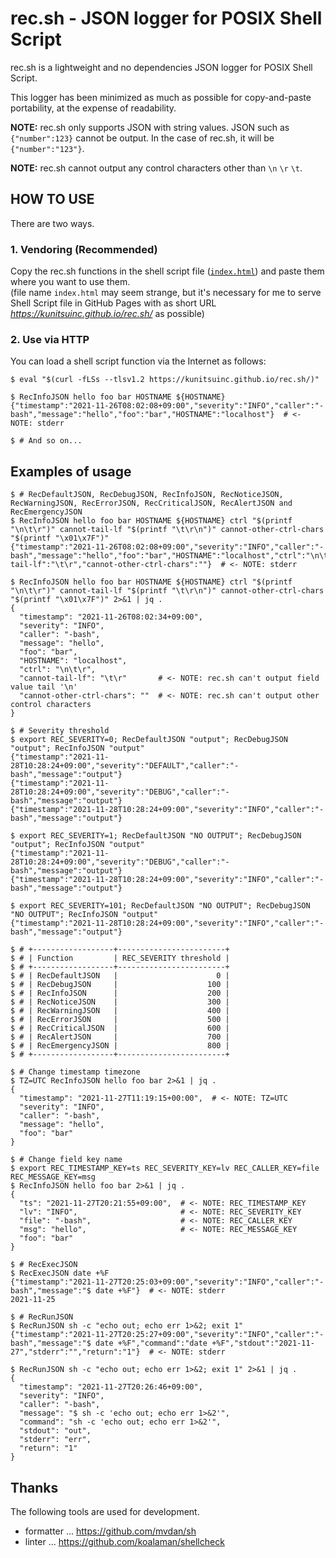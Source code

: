 # rec.sh - JSON logger for POSIX Shell Script

rec.sh is a lightweight and no dependencies JSON logger for POSIX Shell Script.  

This logger has been minimized as much as possible for copy-and-paste portability, at the expense of readability.  

**NOTE:** rec.sh only supports JSON with string values. JSON such as `{"number":123}` cannot be output. In the case of rec.sh, it will be `{"number":"123"}`.  

**NOTE:** rec.sh cannot output any control characters other than `\n` `\r` `\t`.  

## HOW TO USE

There are two ways.  

### 1. Vendoring (Recommended)

Copy the rec.sh functions in the shell script file ([`index.html`](/index.html)) and paste them where you want to use them.  
(file name `index.html` may seem strange, but it's necessary for me to serve Shell Script file in GitHub Pages with as short URL *https://kunitsuinc.github.io/rec.sh/* as possible)  

### 2. Use via HTTP

You can load a shell script function via the Internet as follows:  

```console
$ eval "$(curl -fLSs --tlsv1.2 https://kunitsuinc.github.io/rec.sh/)"

$ RecInfoJSON hello foo bar HOSTNAME ${HOSTNAME}
{"timestamp":"2021-11-26T08:02:08+09:00","severity":"INFO","caller":"-bash","message":"hello","foo":"bar","HOSTNAME":"localhost"}  # <- NOTE: stderr

$ # And so on...
```

## Examples of usage

```console
$ # RecDefaultJSON, RecDebugJSON, RecInfoJSON, RecNoticeJSON, RecWarningJSON, RecErrorJSON, RecCriticalJSON, RecAlertJSON and RecEmergencyJSON
$ RecInfoJSON hello foo bar HOSTNAME ${HOSTNAME} ctrl "$(printf "\n\t\r")" cannot-tail-lf "$(printf "\t\r\n")" cannot-other-ctrl-chars "$(printf "\x01\x7F")"
{"timestamp":"2021-11-26T08:02:08+09:00","severity":"INFO","caller":"-bash","message":"hello","foo":"bar","HOSTNAME":"localhost","ctrl":"\n\t\r","cannot-tail-lf":"\t\r","cannot-other-ctrl-chars":""}  # <- NOTE: stderr

$ RecInfoJSON hello foo bar HOSTNAME ${HOSTNAME} ctrl "$(printf "\n\t\r")" cannot-tail-lf "$(printf "\t\r\n")" cannot-other-ctrl-chars "$(printf "\x01\x7F")" 2>&1 | jq .
{
  "timestamp": "2021-11-26T08:02:34+09:00",
  "severity": "INFO",
  "caller": "-bash",
  "message": "hello",
  "foo": "bar",
  "HOSTNAME": "localhost",
  "ctrl": "\n\t\r",
  "cannot-tail-lf": "\t\r"       # <- NOTE: rec.sh can't output field value tail '\n'
  "cannot-other-ctrl-chars": ""  # <- NOTE: rec.sh can't output other control characters
}
```

```console
$ # Severity threshold
$ export REC_SEVERITY=0; RecDefaultJSON "output"; RecDebugJSON "output"; RecInfoJSON "output"
{"timestamp":"2021-11-28T10:28:24+09:00","severity":"DEFAULT","caller":"-bash","message":"output"}
{"timestamp":"2021-11-28T10:28:24+09:00","severity":"DEBUG","caller":"-bash","message":"output"}
{"timestamp":"2021-11-28T10:28:24+09:00","severity":"INFO","caller":"-bash","message":"output"}

$ export REC_SEVERITY=1; RecDefaultJSON "NO OUTPUT"; RecDebugJSON "output"; RecInfoJSON "output"
{"timestamp":"2021-11-28T10:28:24+09:00","severity":"DEBUG","caller":"-bash","message":"output"}
{"timestamp":"2021-11-28T10:28:24+09:00","severity":"INFO","caller":"-bash","message":"output"}

$ export REC_SEVERITY=101; RecDefaultJSON "NO OUTPUT"; RecDebugJSON "NO OUTPUT"; RecInfoJSON "output"
{"timestamp":"2021-11-28T10:28:24+09:00","severity":"INFO","caller":"-bash","message":"output"}

$ # +------------------+------------------------+
$ # | Function         | REC_SEVERITY threshold |
$ # +------------------+------------------------+
$ # | RecDefaultJSON   |                      0 |
$ # | RecDebugJSON     |                    100 |
$ # | RecInfoJSON      |                    200 |
$ # | RecNoticeJSON    |                    300 |
$ # | RecWarningJSON   |                    400 |
$ # | RecErrorJSON     |                    500 |
$ # | RecCriticalJSON  |                    600 |
$ # | RecAlertJSON     |                    700 |
$ # | RecEmergencyJSON |                    800 |
$ # +------------------+------------------------+
```

```console
$ # Change timestamp timezone
$ TZ=UTC RecInfoJSON hello foo bar 2>&1 | jq .
{
  "timestamp": "2021-11-27T11:19:15+00:00",  # <- NOTE: TZ=UTC
  "severity": "INFO",
  "caller": "-bash",
  "message": "hello",
  "foo": "bar"
}
```

```console
$ # Change field key name
$ export REC_TIMESTAMP_KEY=ts REC_SEVERITY_KEY=lv REC_CALLER_KEY=file REC_MESSAGE_KEY=msg
$ RecInfoJSON hello foo bar 2>&1 | jq .
{
  "ts": "2021-11-27T20:21:55+09:00",  # <- NOTE: REC_TIMESTAMP_KEY
  "lv": "INFO",                       # <- NOTE: REC_SEVERITY_KEY
  "file": "-bash",                    # <- NOTE: REC_CALLER_KEY
  "msg": "hello",                     # <- NOTE: REC_MESSAGE_KEY
  "foo": "bar"
}
```

```console
$ # RecExecJSON
$ RecExecJSON date +%F
{"timestamp":"2021-11-27T20:25:03+09:00","severity":"INFO","caller":"-bash","message":"$ date +%F"}  # <- NOTE: stderr
2021-11-25
```

```console
$ # RecRunJSON
$ RecRunJSON sh -c "echo out; echo err 1>&2; exit 1"
{"timestamp":"2021-11-27T20:25:27+09:00","severity":"INFO","caller":"-bash","message":"$ date +%F","command":"date +%F","stdout":"2021-11-27","stderr":"","return":"1"}  # <- NOTE: stderr

$ RecRunJSON sh -c "echo out; echo err 1>&2; exit 1" 2>&1 | jq .
{
  "timestamp": "2021-11-27T20:26:46+09:00",
  "severity": "INFO",
  "caller": "-bash",
  "message": "$ sh -c 'echo out; echo err 1>&2'",
  "command": "sh -c 'echo out; echo err 1>&2'",
  "stdout": "out",
  "stderr": "err",
  "return": "1"
}
```

## Thanks

The following tools are used for development.  

- formatter ... https://github.com/mvdan/sh
- linter    ... https://github.com/koalaman/shellcheck
